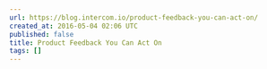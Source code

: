 ```yaml
---
url: https://blog.intercom.io/product-feedback-you-can-act-on/
created_at: 2016-05-04 02:06 UTC
published: false
title: Product Feedback You Can Act On
tags: []
---
```




